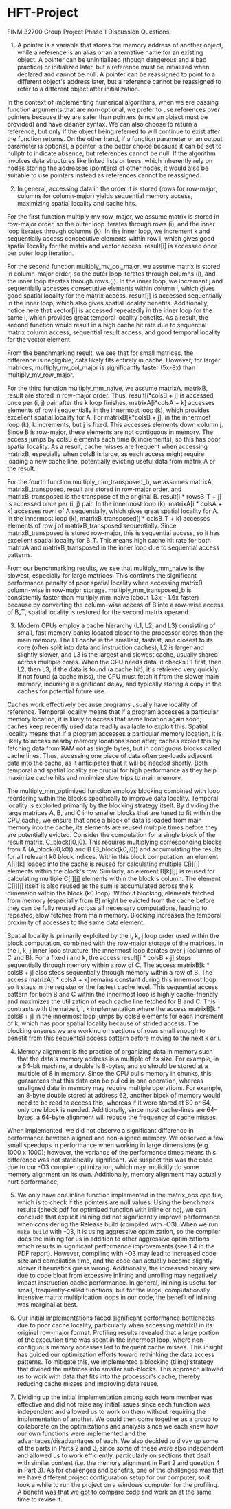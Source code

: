 # HFT-Project
FINM 32700 Group Project
Phase 1 Discussion Questions:

1. A pointer is a variable that stores the memory address of another object, while a reference is an alias or an alternative name for an existing object. A pointer can be uninitialized (though dangerous and a bad practice) or initialized later, but a reference must be initialized when declared and cannot be null. A pointer can be reassigned to point to a different object's address later, but a reference cannot be reassigned to refer to a different object after initialization.

In the context of implementing numerical algorithms, when we are passing function arguments that are non-optional, we prefer to use references over pointers because they are safer than pointers (since an object must be provided) and have cleaner syntax. We can also choose to return a reference, but only if the object being referred to will continue to exist after the function returns. On the other hand, if a function parameter or an output parameter is optional, a pointer is the better choice because it can be set to nullptr to indicate absence, but references cannot be null. If the algorithm involves data structures like linked lists or trees, which inherently rely on nodes storing the addresses (pointers) of other nodes, it would also be suitable to use pointers instead as references cannot be reassigned.

2. In general, accessing data in the order it is stored (rows for row-major, columns for column-major) yields sequential memory access, maximizing spatial locality and cache hits.

For the first function multiply_mv_row_major, we assume matrix is stored in row-major order, so the outer loop iterates through rows (i), and the inner loop iterates through columns (k). In the inner loop, we increment k and sequentially access consecutive elements within row i, which gives good spatial locality for the matrix and vector access. result[i] is accessed once per outer loop iteration.

For the second function multiply_mv_col_major, we assume matrix is stored in column-major order, so the outer loop iterates through columns (i), and the inner loop iterates through rows (j). In the inner loop, we increment j and sequentially accesses consecutive elements within column i, which gives good spatial locality for the matrix access. result[j] is accessed sequentially in the inner loop, which also gives spatial locality benefits. Additionally, notice here that vector[i] is accessed repeatedly in the inner loop for the same i, which provides great temporal locality benefits. As a result, the second function would result in a high cache hit rate due to sequential matrix column access, sequential result access, and good temporal locality for the vector element.

From the benchmarking result, we see that for small matrices, the difference is negligible; data likely fits entirely in cache. However, for larger matrices, multiply_mv_col_major is significantly faster (5x-8x) than multiply_mv_row_major.

For the third function multiply_mm_naive, we assume matrixA, matrixB, result are stored in row-major order. Thus, result[i\*colsB + j] is accessed once per (i, j) pair after the k loop finishes. matrixA[i\*colsA + k] accesses elements of row i sequentially in the innermost loop (k), which provides excellent spatial locality for A. For matrixB[k\*colsB + j], in the innermost loop (k), k increments, but j is fixed. This accesses elements down column j. Since B is row-major, these elements are not contiguous in memory. The access jumps by colsB elements each time (k increments), so this has poor spatial locality. As a result, cache misses are frequent when accessing matrixB, especially when colsB is large, as each access might require loading a new cache line, potentially evicting useful data from matrix A or the result.

For the fourth function multiply_mm_transposed_b, we assumes matrixA, matrixB_transposed, result are stored in row-major order, and matrixB_transposed is the transpose of the original B. result[i * rowsB_T + j] is accessed once per (i, j) pair. In the innermost loop (k), matrixA[i * colsA + k] accesses row i of A sequentially, which gives great spatial locality for A. In the innermost loop (k), matrixB_transposed[j * colsB_T + k] accesses elements of row j of matrixB_transposed sequentially. Since matrixB_transposed is stored row-major, this is sequential access, so it has excellent spatial locality for B_T. This means high cache hit rate for both matrixA and matrixB_transposed in the inner loop due to sequential access patterns.

From our benchmarking results, we see that multiply_mm_naive is the slowest, especially for large matrices. This confirms the significant performance penalty of poor spatial locality when accessing matrixB column-wise in row-major storage. multiply_mm_transposed_b is consistently faster than multiply_mm_naive (about 1.3x - 1.6x faster) because by converting the column-wise access of B into a row-wise access of B_T, spatial locality is restored for the second matrix operand.

3. Modern CPUs employ a cache hierarchy (L1, L2, and L3) consisting of small, fast memory banks located closer to the processor cores than the main memory. The L1 cache is the smallest, fastest, and closest to its core (often split into data and instruction caches), L2 is larger and slightly slower, and L3 is the largest and slowest cache, usually shared across multiple cores. When the CPU needs data, it checks L1 first, then L2, then L3; if the data is found (a cache hit), it's retrieved very quickly. If not found (a cache miss), the CPU must fetch it from the slower main memory, incurring a significant delay, and typically storing a copy in the caches for potential future use.

Caches work effectively because programs usually have locality of reference. Temporal locality means that if a program accesses a particular memory location, it is likely to access that same location again soon; caches keep recently used data readily available to exploit this. Spatial locality means that if a program accesses a particular memory location, it is likely to access nearby memory locations soon after; caches exploit this by fetching data from RAM not as single bytes, but in contiguous blocks called cache lines. Thus, accessing one piece of data often pre-loads adjacent data into the cache, as it anticipates that it will be needed shortly. Both temporal and spatial locality are crucial for high performance as they help maximize cache hits and minimize slow trips to main memory.

The multiply_mm_optimized function employs blocking combined with loop reordering within the blocks specifically to improve data locality. Temporal locality is exploited primarily by the blocking strategy itself. By dividing the large matrices A, B, and C into smaller blocks that are tuned to fit within the CPU cache, we ensure that once a block of data is loaded from main memory into the cache, its elements are reused multiple times before they are potentially evicted. Consider the computation for a single block of the result matrix, C_block(i0,j0). This requires multiplying corresponding blocks from A (A_block(i0,k0)) and B (B_block(k0,j0)) and accumulating the results for all relevant k0 block indices. Within this block computation, an element A[i][k] loaded into the cache is reused for calculating multiple C[i][j] elements within the block's row. Similarly, an element B[k][j] is reused for calculating multiple C[i][j] elements within the block's column. The element C[i][j] itself is also reused as the sum is accumulated across the k dimension within the block (k0 loop). Without blocking, elements fetched from memory (especially from B) might be evicted from the cache before they can be fully reused across all necessary computations, leading to repeated, slow fetches from main memory. Blocking increases the temporal proximity of accesses to the same data element.

Spatial locality is primarily exploited by the i, k, j loop order used within the block computation, combined with the row-major storage of the matrices. In the i, k, j inner loop structure, the innermost loop iterates over j (columns of C and B). For a fixed i and k, the access result[i * colsB + j] steps sequentially through memory within a row of C. The access matrixB[k * colsB + j] also steps sequentially through memory within a row of B. The access matrixA[i * colsA + k] remains constant during this innermost loop, so it stays in the register or the fastest cache level. This sequential access pattern for both B and C within the innermost loop is highly cache-friendly and maximizes the utilization of each cache line fetched for B and C. This contrasts with the naive i, j, k implementation where the access matrixB[k * colsB + j] in the innermost loop jumps by colsB elements for each increment of k, which has poor spatial locality because of strided access. The blocking ensures we are working on sections of rows small enough to benefit from this sequential access pattern before moving to the next k or i.

4. Memory alignment is the practice of organizing data in memory such that the data's memory address is a multiple of its size. For example, in a 64-bit machine, a double is 8-bytes, and so should be stored at a multiple of 8 in memory. Since the CPU pulls memory in chunks, this guarantees that this data can be pulled in one operation, whereas unaligned data in memory may require multiple operations. For example, an 8-byte double stored at address 62, another block of memory would need to be read to access this, whereas if it were stored at 60 or 64, only one block is needed. Additionally, since most cache-lines are 64-bytes, a 64-byte alignment will reduce the frequency of cache misses.

When implemented, we did not observe a significant difference in performance bewteen aligned and non-aligned memory. We observed a few small speedups in performance when working in large dimensions (e.g. 1000 x 1000); however, the variance of the performance times means this difference was not statistically significant. We suspect this was the case due to our -O3 compiler optimization, which may implicitly do some memory alignment on its own. Additionally, memory alignment may actually hurt performance, 



5. We only have one inline function implemented in the matrix_ops.cpp file, which is to check if the pointers are null values. Using the benchmark results (check pdf for optimized function with inline or no), we can conclude that explicit inlining did not significantly improve performance when considering the Release build (compiled with -O3). When we run ```make build``` with -03, it is using aggressive optimization, so the compiler does the inlining for us in addition to other aggressive optimizations, which results in significant performance improvements (see 1.4 in the PDF report). However, compiling with -O3 may lead to increased code size and compilation time, and the code can actually become slightly slower if heuristics guess wrong. Additionally, the increased binary size due to code bloat from excessive inlining and unrolling may negatively impact instruction cache performance. In general, inlining is useful for small, frequently-called functions, but for the large, computationally intensive matrix multiplication loops in our code, the benefit of inlining was marginal at best.

6. Our initial implementations faced significant performance bottlenecks due to poor cache locality, particularly when accessing matrixB in its original row-major format. Profiling results revealed that a large portion of the execution time was spent in the innermost loop, where non-contiguous memory accesses led to frequent cache misses. This insight has guided our optimization efforts toward rethinking the data access patterns. To mitigate this, we implemented a blocking (tiling) strategy that divided the matrices into smaller sub-blocks. This approach allowed us to work with data that fits into the processor's cache, thereby reducing cache misses and improving data reuse.



7. Dividing up the initial implementation among each team member was effective and did not raise any initial issues since each function was independent and allowed us to work on them without requiring the implementation of another. We could then come together as a group to collaborate on the optimizations and analysis since we each knew how our own functions were implemented and the advantages/disadvantages of each. We also decided to divvy up some of the parts in Parts 2 and 3, since some of these were also independent and allowed us to work efficiently, particularly on sections that dealt with similar content (i.e. the memory alignment in Part 2 and question 4 in Part 3). As for challenges and benefits, one of the challenges was that we have different project configuration setup for our computer, so it took a while to run the project on a windows computer for the profiling. A benefit was that we got to compare code and work on at the same time to revise it.
